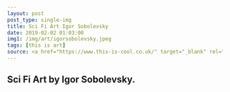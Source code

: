 ```yaml
---
layout: post
post_type: single-img
title: Sci Fi Art Igor Sobolevsky
date: 2019-02-02 01:03:00
img1: /img/art/igorsobolevsky.jpeg
tags: [this is art]
source: <a href="https://www.this-is-cool.co.uk/" target="_blank" rel="nofollow">This Is Cool UK</a>
---
```

## Sci Fi Art by Igor Sobolevsky.
